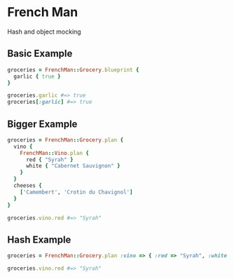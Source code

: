 # French Man

Hash and object mocking

## Basic Example

``` ruby
groceries = FrenchMan::Grocery.blueprint {
  garlic { true }
}

groceries.garlic #=> true
groceries[:garlic] #=> true
```

## Bigger Example

``` ruby
groceries = FrenchMan::Grocery.plan {
  vino {
    FrenchMan::Vino.plan {
      red { "Syrah" }
      white { "Cabernet Sauvignon" }
    }
  }
  cheeses {
    ['Camembert', 'Crotin du Chavignol']
  }
}

groceries.vino.red #=> "Syrah"
```

## Hash Example
```ruby
groceries = FrenchMan::Grocery.plan :vino => { :red => "Syrah", :white => "Cabernet Sauvignon"}

groceries.vino.red #=> "Syrah"
```
